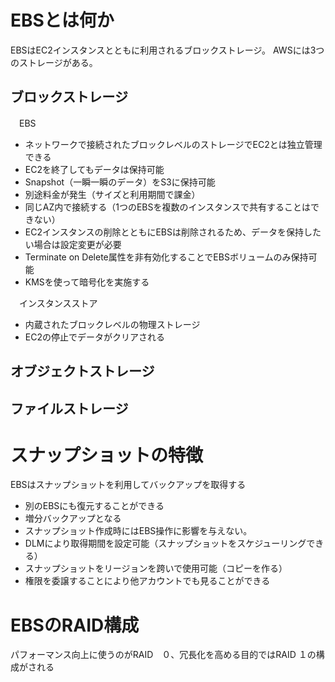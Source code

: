 # EBSとは何か
EBSはEC2インスタンスとともに利用されるブロックストレージ。
AWSには3つのストレージがある。

## ブロックストレージ
　EBS
  - ネットワークで接続されたブロックレベルのストレージでEC2とは独立管理できる
  - EC2を終了してもデータは保持可能
  - Snapshot（一瞬一瞬のデータ）をS3に保持可能
  - 別途料金が発生（サイズと利用期間で課金）
  - 同じAZ内で接続する（1つのEBSを複数のインスタンスで共有することはできない）
  - EC2インスタンスの削除とともにEBSは削除されるため、データを保持したい場合は設定変更が必要
  - Terminate on Delete属性を非有効化することでEBSボリュームのみ保持可能
  - KMSを使って暗号化を実施する

　インスタンスストア
  - 内蔵されたブロックレベルの物理ストレージ
  - EC2の停止でデータがクリアされる

## オブジェクトストレージ
## ファイルストレージ

# スナップショットの特徴
EBSはスナップショットを利用してバックアップを取得する
  - 別のEBSにも復元することができる
  - 増分バックアップとなる
  - スナップショット作成時にはEBS操作に影響を与えない。
  - DLMにより取得期間を設定可能（スナップショットをスケジューリングできる）
  - スナップショットをリージョンを跨いで使用可能（コピーを作る）
  - 権限を委譲することにより他アカウントでも見ることができる
# EBSのRAID構成
パフォーマンス向上に使うのがRAID　０、冗長化を高める目的ではRAID １の構成がされる
